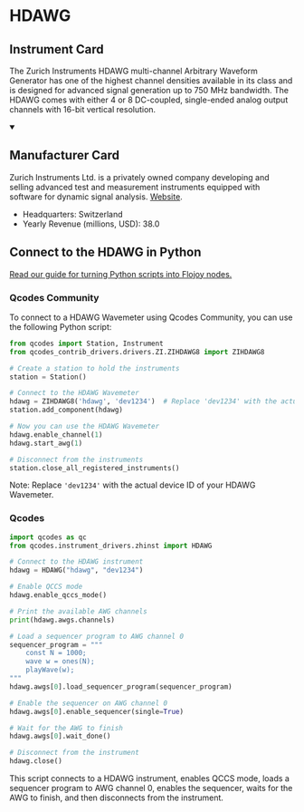 
# HDAWG

## Instrument Card

The Zurich Instruments HDAWG multi-channel Arbitrary Waveform Generator has one of the highest channel densities available in its class and is designed for advanced signal generation up to 750 MHz bandwidth. The HDAWG comes with either 4 or 8 DC-coupled, single-ended analog output channels with 16-bit vertical resolution.

<details open>
<summary><h2>Manufacturer Card</h2></summary>
Zurich Instruments Ltd. is a privately owned company developing and selling advanced test and measurement instruments equipped with software for dynamic signal analysis. <a href=https://www.zhinst.com/americas/en>Website</a>.

<ul>
  <li>Headquarters: Switzerland</li>
  <li>Yearly Revenue (millions, USD): 38.0</li>
</ul>
</details>

## Connect to the HDAWG in Python

[Read our guide for turning Python scripts into Flojoy nodes.](https://docs.flojoy.ai/custom-nodes/creating-custom-node/)


### Qcodes Community

To connect to a HDAWG Wavemeter using Qcodes Community, you can use the following Python script:

```python
from qcodes import Station, Instrument
from qcodes_contrib_drivers.drivers.ZI.ZIHDAWG8 import ZIHDAWG8

# Create a station to hold the instruments
station = Station()

# Connect to the HDAWG Wavemeter
hdawg = ZIHDAWG8('hdawg', 'dev1234')  # Replace 'dev1234' with the actual device ID
station.add_component(hdawg)

# Now you can use the HDAWG Wavemeter
hdawg.enable_channel(1)
hdawg.start_awg(1)

# Disconnect from the instruments
station.close_all_registered_instruments()
```

Note: Replace `'dev1234'` with the actual device ID of your HDAWG Wavemeter.

### Qcodes

```python
import qcodes as qc
from qcodes.instrument_drivers.zhinst import HDAWG

# Connect to the HDAWG instrument
hdawg = HDAWG("hdawg", "dev1234")

# Enable QCCS mode
hdawg.enable_qccs_mode()

# Print the available AWG channels
print(hdawg.awgs.channels)

# Load a sequencer program to AWG channel 0
sequencer_program = """
    const N = 1000;
    wave w = ones(N);
    playWave(w);
"""
hdawg.awgs[0].load_sequencer_program(sequencer_program)

# Enable the sequencer on AWG channel 0
hdawg.awgs[0].enable_sequencer(single=True)

# Wait for the AWG to finish
hdawg.awgs[0].wait_done()

# Disconnect from the instrument
hdawg.close()
```
This script connects to a HDAWG instrument, enables QCCS mode, loads a sequencer program to AWG channel 0, enables the sequencer, waits for the AWG to finish, and then disconnects from the instrument.

